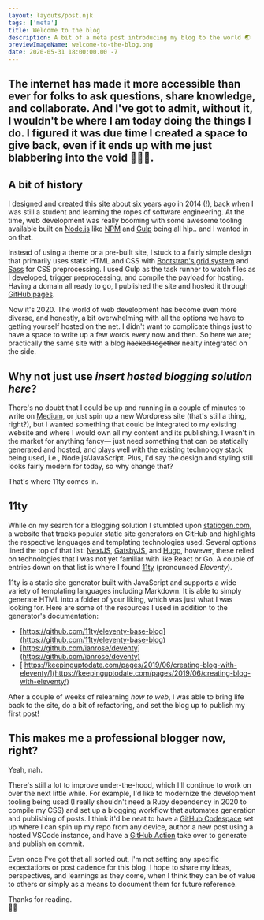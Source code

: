 ```yaml
---
layout: layouts/post.njk
tags: ['meta']
title: Welcome to the blog
description: A bit of a meta post introducing my blog to the world 🌏
previewImageName: welcome-to-the-blog.png
date: 2020-05-31 18:00:00.00 -7
---
```

The internet has made it more accessible than ever for folks to ask questions, share knowledge, and collaborate. And I've got to admit, without it, I wouldn't be where I am today doing the things I do. I figured it was due time I created a space to give back, even if it ends up with me just blabbering into the void 🤷🏼‍♂️.
---

## A bit of history
I designed and created this site about six years ago in 2014 (!), back when I was still a student and learning the ropes of software engineering. At the time, web development was really booming with some awesome tooling available built on [Node.js](https://nodejs.org/) like [NPM](https://www.npmjs.com/) and [Gulp](https://gulpjs.com/) being all hip.. and I wanted in on that. 

Instead of using a theme or a pre-built site, I stuck to a fairly simple design that primarily uses static HTML and CSS with [Bootstrap's grid system](https://getbootstrap.com/docs/4.5/layout/grid/) and [Sass](https://sass-lang.com/) for CSS preprocessing. I used Gulp as the task runner to watch files as I developed, trigger preprocessing, and compile the payload for hosting. Having a domain all ready to go, I published the site and hosted it through [GitHub pages](https://pages.github.com/).

Now it's 2020. The world of web development has become even more diverse, and honestly, a bit overwhelming with all the options we have to getting yourself hosted on the net. I didn't want to complicate things just to have a space to write up a few words every now and then. So here we are; practically the same site with a blog ~~hacked together~~ nealty integrated on the side.


## Why not just use *insert hosted blogging solution here*?

There's no doubt that I could be up and running in a couple of minutes to write on [Medium](https://medium.com/), or just spin up a new Wordpress site (that's still a thing, right?), but I wanted something that could be integrated to my existing website and where I would own all my content and its publishing. I wasn't in the market for anything fancy— just need something that can be statically generated and hosted, and plays well with the existing technology stack being used, i.e., Node.js/JavaScript. Plus, I'd say the design and styling still looks fairly modern for today, so why change that?

That's where 11ty comes in.


## 11ty

While on my search for a blogging solution I stumbled upon [staticgen.com](https://www.staticgen.com/), a website that tracks popular static site generators on GitHub and highlights the respective languages and templating technologies used. Several options lined the top of that list: [NextJS](https://nextjs.org/), [GatsbyJS](https://www.gatsbyjs.org/), and [Hugo](https://gohugo.io/), however, these relied on technologies that I was not yet familiar with like React or Go. A couple of entries down on that list is where I found [11ty](https://www.11ty.dev/) (pronounced *Eleventy*).

11ty is a static site generator built with JavaScript and supports a wide variety of templating languages including Markdown. It is able to simply generate HTML into a folder of your liking, which was just what I was looking for. Here are some of the resources I used in addition to the generator's documentation: 

* [https://github.com/11ty/eleventy-base-blog](https://github.com/11ty/eleventy-base-blog)
* [https://github.com/ianrose/deventy](https://github.com/ianrose/deventy)
* [ https://keepinguptodate.com/pages/2019/06/creating-blog-with-eleventy/](https://keepinguptodate.com/pages/2019/06/creating-blog-with-eleventy/)

After a couple of weeks of relearning *how to web*, I was able to bring life back to the site, do a bit of refactoring, and set the blog up to publish my first post! 


## This makes me a professional blogger now, right? 

Yeah, nah. 

There's still a lot to improve under-the-hood, which I'll continue to work on over the next little while. For example, I'd like to modernize the development tooling being used (I really shouldn't need a Ruby dependency in 2020 to compile my CSS) and set up a blogging workflow that automates generation and publishing of posts. I think it'd be neat to have a [GitHub Codespace](https://github.com/features/codespaces/) set up where I can spin up my repo from any device, author a new post using a hosted VSCode instance, and have a [GitHub Action](https://github.com/features/actions) take over to generate and publish on commit. 

Even once I've got that all sorted out, I'm not setting any specific expectations or post cadence for this blog. I hope to share my ideas, perspectives, and learnings as they come, when I think they can be of value to others or simply as a means to document them for future reference.

Thanks for reading. <br>✌🏼